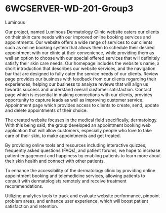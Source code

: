 # 6WCSERVER-WD-201-Group3
Luminous

Our project, named Luminous Dermatology Clinic website caters our clients on their skin care needs with our improved online booking services and appointments. Our website offers a wide range of services to our clients such as online booking system that allows them to schedule their desired appointment with our clinic at their convenience, while providing them as well an option to choose with our special offered services that will definitely satisfy their skin care needs.
	Our homepage includes the website's name, a short introduction that describes our website services, and the navigation bar that are designed to fully cater the service needs of our clients.
	Review page provides our business with feedback from our clients regarding their experiences, helping our business to analyze reviews that will align us towards success and understand overall customer satisfaction.
	Contact page which is essential in making connections with our clients, provides opportunity to capture leads as well as improving customer service.
Appointment page which provides access to clients to create, send, update and delete appointments of their choice.

The created website focuses in the medical field specifically, dermatology. With this being said, the group developed an appointment booking web application that will allow customers, especially people who love to take care of their skin, to make appointments and get treated.

By providing online tools and resources including interactive quizzes, frequently asked questions (FAQs), and patient forums, we hope to increase patient engagement and happiness by enabling patients to learn more about their skin health and connect with other patients.

To enhance the accessibility of the dermatology clinic by providing online appointment booking and telemedicine services, allowing patients to consult with dermatologists remotely and receive treatment recommendations.

Utilizing analytics tools to track and evaluate website performance, pinpoint problem areas, and enhance user experience, which will boost patient satisfaction and retention.

